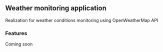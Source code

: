 ## Weather monitoring application
Realization for weather conditions monitoring using OpenWeatherMap API

### Features
Coming soon
